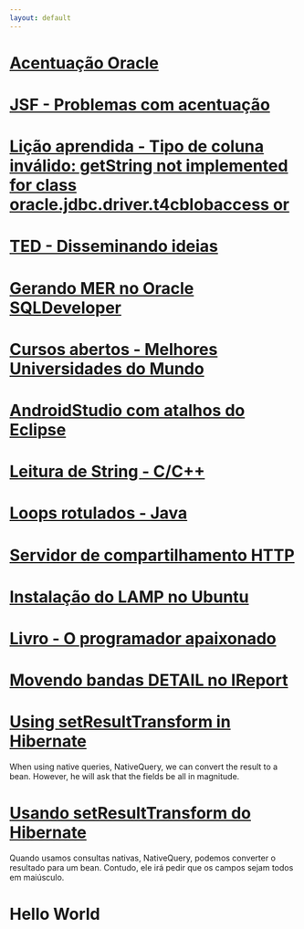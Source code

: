 ```yaml
---
layout: default
---
```


# [](#header-1)[Acentuação Oracle](acentuacao-oracle)

# [](#header-1)[JSF - Problemas com acentuação](problemas-acentuacao-jsf)

# [](#header-1)[Lição aprendida - Tipo de coluna inválido: getString not implemented for class oracle.jdbc.driver.t4cblobaccess or](oracle-problema)

# [](#header-1)[TED - Disseminando ideias](ted)

# [](#header-1)[Gerando MER no Oracle SQLDeveloper](mer-sqldeveloper)

# [](#header-1)[Cursos abertos - Melhores Universidades do Mundo](melhores-universidades)

# [](#header-1)[AndroidStudio com atalhos do Eclipse](atalhos-eclipse)

# [](#header-1)[Leitura de String - C/C++](string-c-c-mais)

# [](#header-1)[Loops rotulados - Java](loops-java)

# [](#header-1)[Servidor de compartilhamento HTTP](servidor-http)

# [](#header-1)[Instalação do LAMP no Ubuntu](lamp-ubuntu)

# [](#header-1)[Livro - O programador apaixonado](livro-programador-apaixonado)

# [](#header-1)[Movendo bandas DETAIL no IReport](detail-ireport)


# [](#header-1)[Using setResultTransform in Hibernate](set-result-transform-en)
When using native queries, NativeQuery, we can convert the result to a bean. However, he will ask that the fields be all in magnitude.

# [](#header-1)[Usando setResultTransform do Hibernate](set-result-transform)
Quando usamos consultas nativas, NativeQuery, podemos converter o resultado para um bean. Contudo, ele irá pedir que os campos sejam todos em maiúsculo. 


# [](#header-1)Hello World

